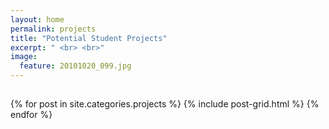 ```yaml
---
layout: home
permalink: projects
title: "Potential Student Projects"
excerpt: " <br> <br>"
image:
  feature: 20101020_099.jpg
---
```

<h2 class="post-title"> </h2>
<div class="tiles">
{% for post in site.categories.projects %}
	{% include post-grid.html %}
{% endfor %}
</div><!-- /.tiles -->
